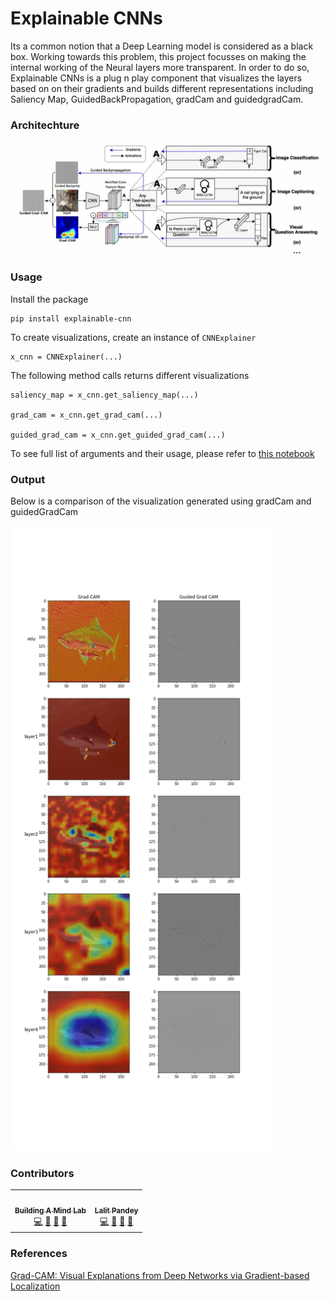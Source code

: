 # Explainable CNNs

Its a common notion that a Deep Learning model is considered as a black box. Working towards this problem, this project focusses on making the internal working of the Neural layers more transparent. In order to do so, Explainable CNNs is a plug n play component that visualizes the layers based on on their gradients and builds different representations including Saliency Map, GuidedBackPropagation, gradCam and guidedgradCam. 

### Architechture

<img src = "data/architecture.png"></img>

### Usage

Install the package 

```
pip install explainable-cnn
```

To create visualizations, create an instance of `CNNExplainer`

```
x_cnn = CNNExplainer(...)
```

The following method calls returns different visualizations 

```
saliency_map = x_cnn.get_saliency_map(...)

grad_cam = x_cnn.get_grad_cam(...)

guided_grad_cam = x_cnn.get_guided_grad_cam(...)
```

<p>To see full list of arguments and their usage, please refer to <a href="examples/explainable_cnn_usage.ipynb">this notebook</a></p>

### Output

<p>Below is a comparison of the visualization generated using gradCam and guidedGradCam </p>

<img src = "data/outputs/cam_and_guided_compare.png" height = 1000px></img>

### Contributors

<!-- ALL-CONTRIBUTORS-LIST:START - Do not remove or modify this section -->
<!-- prettier-ignore-start -->
<!-- markdownlint-disable -->
<table>
  <tr>
    <td align="center"><a href="https://github.com/buildingamind"><img src="https://avatars.githubusercontent.com/u/57018659?v=4?s=100" width="100px;" alt=""/><br /><sub><b>Building A Mind Lab</b></sub></a><br /><a href="https://github.com/L-Pandey/CHICKAI/commits?author=buildingamind" title="Code">💻</a> <a href="#research-buildingamind" title="Research">🔬</a> <a href="#ideas-buildingamind" title="Ideas, Planning, & Feedback">🤔</a> <a href="#design-buildingamind" title="Design">🎨</a></td>
    <td align="center"><a href="https://github.com/L-Pandey"><img src="https://avatars.githubusercontent.com/u/90662028?v=4" width="100px;" alt=""/><br /><sub><b>Lalit Pandey</b></sub></a><br /><a href="https://github.com/L-Pandey/CHICKAI/commits?author=buildingamind" title="Code">💻</a> <a href="#research-buildingamind" title="Research">🔬</a> <a href="#ideas-buildingamind" title="Ideas, Planning, & Feedback">🤔</a> <a href="#design-buildingamind" title="Design">🎨</a></td>
    
  </tr>
</table>


### References

<a href="https://arxiv.org/pdf/1610.02391.pdf"> Grad-CAM: Visual Explanations from Deep Networks
via Gradient-based Localization</a>
